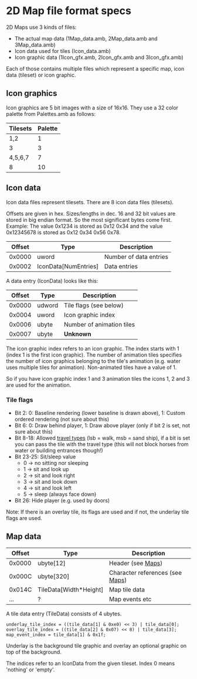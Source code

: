 # 2D Map file format specs

2D Maps use 3 kinds of files:
- The actual map data (1Map_data.amb, 2Map_data.amb and 3Map_data.amb)
- Icon data used for tiles (Icon_data.amb)
- Icon graphic data (1Icon_gfx.amb, 2Icon_gfx.amb and 3Icon_gfx.amb)

Each of those contains multiple files which represent a specific map, icon data (tileset) or icon graphic.

## Icon graphics

Icon graphics are 5 bit images with a size of 16x16. They use a 32 color palette from Palettes.amb as follows:

Tilesets | Palette
---- | ----
1,2 | 1
3 | 3
4,5,6,7 | 7
8 | 10

## Icon data

Icon data files represent tilesets. There are 8 icon data files (tilesets).

Offsets are given in hex. Sizes/lengths in dec. 16 and 32 bit values are stored in big endian format. So the most significant bytes come first. Example: The value 0x1234 is stored as 0x12 0x34 and the value 0x12345678 is stored as 0x12 0x34 0x56 0x78.

Offset | Type | Description
----|----|----
0x0000 | uword | Number of data entries
0x0002 | IconData[NumEntries] | Data entries

A data entry (IconData) looks like this:

Offset | Type | Description
----|----|----
0x0000 | udword | Tile flags (see below)
0x0004 | uword | Icon graphic index
0x0006 | ubyte | Number of animation tiles
0x0007 | ubyte | **Unknown**

The icon graphic index refers to an icon graphic. The index starts with 1 (index 1 is the first icon graphic). The number of animation tiles specifies the number of icon graphics belonging to the tile's animation (e.g. water uses multiple tiles for animation). Non-animated tiles have a value of 1.

So if you have icon graphic index 1 and 3 animation tiles the icons 1, 2 and 3 are used for the animation.

### Tile flags

- Bit 2: 0: Baseline rendering (lower baseline is drawn above), 1: Custom ordered rendering (not sure about this)
- Bit 6: 0: Draw behind player, 1: Draw above player (only if bit 2 is set, not sure about this)
- Bit 8-18: Allowed [travel types](Enumerations/TravelType.md) (lsb = walk, msb = sand ship), if a bit is set you can pass the tile with the travel type (this will not block horses from water or building entrances though!)
- Bit 23-25: Sit/sleep value
  - 0 -> no sitting nor sleeping
  - 1 -> sit and look up
  - 2 -> sit and look right
  - 3 -> sit and look down
  - 4 -> sit and look left
  - 5 -> sleep (always face down)
- Bit 26: Hide player (e.g. used by doors)

Note: If there is an overlay tile, its flags are used and if not, the underlay tile flags are used.

## Map data

Offset | Type | Description
----|----|----
0x0000 | ubyte[12] | Header (see [Maps](Maps.md))
0x000C | ubyte[320] | Character references (see [Maps](Maps.md))
0x014C | TileData[Width*Height] | Map tile data
... | ? | Map events etc

A tile data entry (TileData) consists of 4 ubytes.

```
underlay_tile_index = ((tile_data[1] & 0xe0) << 3) | tile_data[0];
overlay_tile_index = ((tile_data[2] & 0x07) << 8) | tile_data[3];
map_event_index = tile_data[1] & 0x1f;
```

Underlay is the background tile graphic and overlay an optional graphic on top of the background.

The indices refer to an IconData from the given tileset. Index 0 means 'nothing' or 'empty'.
